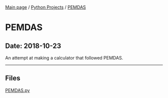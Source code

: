 [Main page](/) / [Python Projects](/python) / [PEMDAS](/python/2018-10-23_PEMDAS)

# PEMDAS

## Date: 2018-10-23

An attempt at making a calculator that followed PEMDAS.

-----

## Files

[PEMDAS.py](PEMDAS.py)